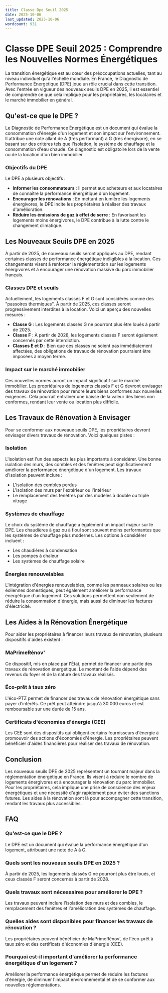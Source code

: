 ```yaml
---
title: Classe Dpe Seuil 2025
date: 2025-10-06
last_updated: 2025-10-06
wordcount: 931
---
```


# Classe DPE Seuil 2025 : Comprendre les Nouvelles Normes Énergétiques

La transition énergétique est au cœur des préoccupations actuelles, tant au niveau individuel qu'à l'échelle mondiale. En France, le Diagnostic de Performance Énergétique (DPE) joue un rôle crucial dans cette transition. Avec l'entrée en vigueur des nouveaux seuils DPE en 2025, il est essentiel de comprendre ce que cela implique pour les propriétaires, les locataires et le marché immobilier en général.

## Qu'est-ce que le DPE ?

Le Diagnostic de Performance Énergétique est un document qui évalue la consommation d'énergie d'un logement et son impact sur l'environnement. Il attribue une note allant de A (très performant) à G (très énergivore), en se basant sur des critères tels que l'isolation, le système de chauffage et la consommation d'eau chaude. Ce diagnostic est obligatoire lors de la vente ou de la location d'un bien immobilier.

### Objectifs du DPE

Le DPE a plusieurs objectifs :
- **Informer les consommateurs** : Il permet aux acheteurs et aux locataires de connaître la performance énergétique d'un logement.
- **Encourager les rénovations** : En mettant en lumière les logements énergivores, le DPE incite les propriétaires à réaliser des travaux d'amélioration.
- **Réduire les émissions de gaz à effet de serre** : En favorisant les logements moins énergivores, le DPE contribue à la lutte contre le changement climatique.

## Les Nouveaux Seuils DPE en 2025

À partir de 2025, de nouveaux seuils seront appliqués au DPE, rendant certaines classes de performance énergétique inéligibles à la location. Ces changements visent à renforcer la réglementation sur les logements énergivores et à encourager une rénovation massive du parc immobilier français.

### Classes DPE et seuils

Actuellement, les logements classés F et G sont considérés comme des "passoires thermiques". À partir de 2025, ces classes seront progressivement interdites à la location. Voici un aperçu des nouvelles mesures :

- **Classe G** : Les logements classés G ne pourront plus être loués à partir de 2025.
- **Classe F** : À partir de 2028, les logements classés F seront également concernés par cette interdiction.
- **Classes E et D** : Bien que ces classes ne soient pas immédiatement affectées, des obligations de travaux de rénovation pourraient être imposées à moyen terme.

### Impact sur le marché immobilier

Ces nouvelles normes auront un impact significatif sur le marché immobilier. Les propriétaires de logements classés F et G devront envisager des travaux de rénovation pour rendre leurs biens conformes aux nouvelles exigences. Cela pourrait entraîner une baisse de la valeur des biens non conformes, rendant leur vente ou location plus difficile.

## Les Travaux de Rénovation à Envisager

Pour se conformer aux nouveaux seuils DPE, les propriétaires devront envisager divers travaux de rénovation. Voici quelques pistes :

### Isolation

L'isolation est l'un des aspects les plus importants à considérer. Une bonne isolation des murs, des combles et des fenêtres peut significativement améliorer la performance énergétique d'un logement. Les travaux d'isolation peuvent inclure :

- L'isolation des combles perdus
- L'isolation des murs par l'extérieur ou l'intérieur
- Le remplacement des fenêtres par des modèles à double ou triple vitrage

### Systèmes de chauffage

Le choix du système de chauffage a également un impact majeur sur le DPE. Les chaudières à gaz ou à fioul sont souvent moins performantes que les systèmes de chauffage plus modernes. Les options à considérer incluent :

- Les chaudières à condensation
- Les pompes à chaleur
- Les systèmes de chauffage solaire

### Énergies renouvelables

L'intégration d'énergies renouvelables, comme les panneaux solaires ou les éoliennes domestiques, peut également améliorer la performance énergétique d'un logement. Ces solutions permettent non seulement de réduire la consommation d'énergie, mais aussi de diminuer les factures d'électricité.

## Les Aides à la Rénovation Énergétique

Pour aider les propriétaires à financer leurs travaux de rénovation, plusieurs dispositifs d'aides existent :

### MaPrimeRénov'

Ce dispositif, mis en place par l'État, permet de financer une partie des travaux de rénovation énergétique. Le montant de l'aide dépend des revenus du foyer et de la nature des travaux réalisés.

### Éco-prêt à taux zéro

L'éco-PTZ permet de financer des travaux de rénovation énergétique sans payer d'intérêts. Ce prêt peut atteindre jusqu'à 30 000 euros et est remboursable sur une durée de 15 ans.

### Certificats d'économies d'énergie (CEE)

Les CEE sont des dispositifs qui obligent certains fournisseurs d'énergie à promouvoir des actions d'économies d'énergie. Les propriétaires peuvent bénéficier d'aides financières pour réaliser des travaux de rénovation.

## Conclusion

Les nouveaux seuils DPE de 2025 représentent un tournant majeur dans la réglementation énergétique en France. Ils visent à réduire le nombre de logements énergivores et à encourager la rénovation du parc immobilier. Pour les propriétaires, cela implique une prise de conscience des enjeux énergétiques et une nécessité d'agir rapidement pour éviter des sanctions futures. Les aides à la rénovation sont là pour accompagner cette transition, rendant les travaux plus accessibles.

## FAQ

### Qu'est-ce que le DPE ?

Le DPE est un document qui évalue la performance énergétique d'un logement, attribuant une note de A à G.

### Quels sont les nouveaux seuils DPE en 2025 ?

À partir de 2025, les logements classés G ne pourront plus être loués, et ceux classés F seront concernés à partir de 2028.

### Quels travaux sont nécessaires pour améliorer le DPE ?

Les travaux peuvent inclure l'isolation des murs et des combles, le remplacement des fenêtres et l'amélioration des systèmes de chauffage.

### Quelles aides sont disponibles pour financer les travaux de rénovation ?

Les propriétaires peuvent bénéficier de MaPrimeRénov', de l'éco-prêt à taux zéro et des certificats d'économies d'énergie (CEE).

### Pourquoi est-il important d'améliorer la performance énergétique d'un logement ?

Améliorer la performance énergétique permet de réduire les factures d'énergie, de diminuer l'impact environnemental et de se conformer aux nouvelles réglementations.